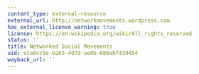 ```yaml
---
content_type: external-resource
external_url: http://networkmovements.wordpress.com
has_external_license_warning: true
license: https://en.wikipedia.org/wiki/All_rights_reserved
status: ''
title: Networked Social Movements
uid: eca0cc5e-b263-4d79-ae0b-680abf439454
wayback_url: ''
---
```

